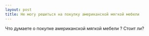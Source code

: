 ```yaml
---
layout: post 
title: Не могу решиться на покупку американской мягкой мебели 
--- 
```

Что думаете о покупке американской мягкой мебели ? Стоит ли?
